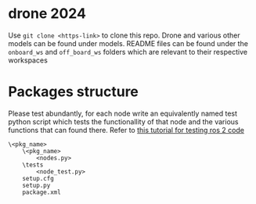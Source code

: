 # drone 2024
Use  `git clone <https-link>` to clone this repo.
Drone and various other models can be found under models.
README files can be found under the `onboard_ws` and `off_board_ws` folders which are relevant to their respective workspaces
# Packages structure
Please test abundantly, for each node write an equivalently named
test python script which tests the functionallity of that node and the 
various functions that can found there. Refer to [this tutorial for testing ros 2 code](https://docs.ros.org/en/humble/Tutorials/Intermediate/Testing/Testing-Main.html)

    \<pkg_name>
        \<pkg_name>
            <nodes.py>
        \tests
            <node_test.py>
        setup.cfg
        setup.py
        package.xml

